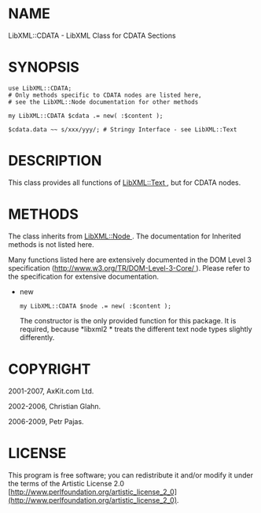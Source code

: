 NAME
====

LibXML::CDATA - LibXML Class for CDATA Sections

SYNOPSIS
========

    use LibXML::CDATA;
    # Only methods specific to CDATA nodes are listed here,
    # see the LibXML::Node documentation for other methods

    my LibXML::CDATA $cdata .= new( :$content );

    $cdata.data ~~ s/xxx/yyy/; # Stringy Interface - see LibXML::Text

DESCRIPTION
===========

This class provides all functions of [LibXML::Text ](https://libxml-raku.github.io/LibXML-raku/Text ), but for CDATA nodes.

METHODS
=======

The class inherits from [LibXML::Node ](https://libxml-raku.github.io/LibXML-raku/Node ). The documentation for Inherited methods is not listed here.

Many functions listed here are extensively documented in the DOM Level 3 specification ([http://www.w3.org/TR/DOM-Level-3-Core/ ](http://www.w3.org/TR/DOM-Level-3-Core/ )). Please refer to the specification for extensive documentation.

  * new

        my LibXML::CDATA $node .= new( :$content );

    The constructor is the only provided function for this package. It is required, because *libxml2 * treats the different text node types slightly differently.

COPYRIGHT
=========

2001-2007, AxKit.com Ltd.

2002-2006, Christian Glahn.

2006-2009, Petr Pajas.

LICENSE
=======

This program is free software; you can redistribute it and/or modify it under the terms of the Artistic License 2.0 [http://www.perlfoundation.org/artistic_license_2_0](http://www.perlfoundation.org/artistic_license_2_0).

